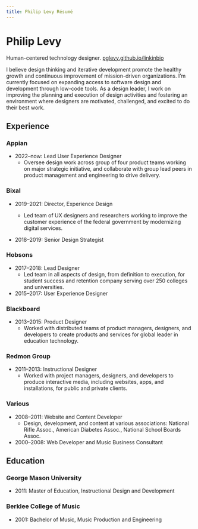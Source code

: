 ```yaml
---
title: Philip Levy Résumé
---
```


# Philip Levy

Human-centered technology designer. [pglevy.github.io/linkinbio](https://pglevy.github.io/linkinbio/)

I believe design thinking and iterative development promote the healthy growth and continuous improvement of mission-driven organizations. I’m currently focused on expanding access to software design and development through low-code tools. As a design leader, I work on improving the planning and execution of design activities and fostering an environment where designers are motivated, challenged, and excited to do their best work.

## Experience

### Appian
- 2022–now: Lead User Experience Designer
  - Oversee design work across group of four product teams working on major strategic initiative, and collaborate with group lead peers in product management and engineering to drive delivery.

### Bixal
- 2019–2021: Director, Experience Design
  - Led team of UX designers and researchers working to improve the customer experience of the federal government by modernizing digital services.

- 2018–2019: Senior Design Strategist

### Hobsons
- 2017–2018: Lead Designer
  - Led team in all aspects of design, from definition to execution, for student success and retention company serving over 250 colleges and universities.
- 2015–2017: User Experience Designer

### Blackboard
- 2013–2015: Product Designer
  - Worked with distributed teams of product managers, designers, and developers to create products and services for global leader in education technology.

### Redmon Group
- 2011–2013: Instructional Designer
  - Worked with project managers, designers, and developers to produce interactive media, including websites, apps, and installations, for public and private clients.

### Various
- 2008–2011: Website and Content Developer
  - Design, development, and content at various associations: National Rifle Assoc., American Diabetes Assoc., National School Boards Assoc.
- 2000–2008: Web Developer and Music Business Consultant

## Education

### George Mason University
- 2011: Master of Education, Instructional Design and Development

### Berklee College of Music
- 2001: Bachelor of Music, Music Production and Engineering